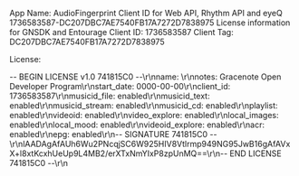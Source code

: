 App Name:
AudioFingerprint
Client ID for Web API, Rhythm API and eyeQ
1736583587-DC207DBC7AE7540FB17A7272D7838975
License information for GNSDK and Entourage
Client ID: 1736583587
Client Tag: DC207DBC7AE7540FB17A7272D7838975

License:

-- BEGIN LICENSE v1.0 741815C0 --\r\nname: \r\nnotes: Gracenote Open Developer Program\r\nstart_date: 0000-00-00\r\nclient_id: 1736583587\r\nmusicid_file: enabled\r\nmusicid_text: enabled\r\nmusicid_stream: enabled\r\nmusicid_cd: enabled\r\nplaylist: enabled\r\nvideoid: enabled\r\nvideo_explore: enabled\r\nlocal_images: enabled\r\nlocal_mood: enabled\r\nvideoid_explore: enabled\r\nacr: enabled\r\nepg: enabled\r\n-- SIGNATURE 741815C0 --\r\nlAADAgAfAUh6Wu2PNcqjSC6W925HIV8Vtlrmp949NG95JwB16gAfAVxX+l8xtKcxhUeUp9L4MB2/erXTxNmYIxP8zpUnMQ==\r\n-- END LICENSE 741815C0 --\r\n
